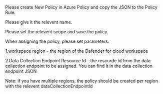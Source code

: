 Please create New Policy in Azure Policy and copy the JSON to the Policy Rule.

Please give it the relevent name.

Please set the relevent scope and save the policy.

When assigning the policy, please set parameters:

1.workspace region - the region of the Dafender for cloud workspace

2.Data Collection Endpoint Resource Id - the resourde id from the data collection endpoint to be assigned. You can find it in the data collection endpoint JSON
  
Note: if you have multiple regions, the policy should be created per region with the relevent dataCollectionEndpointId
